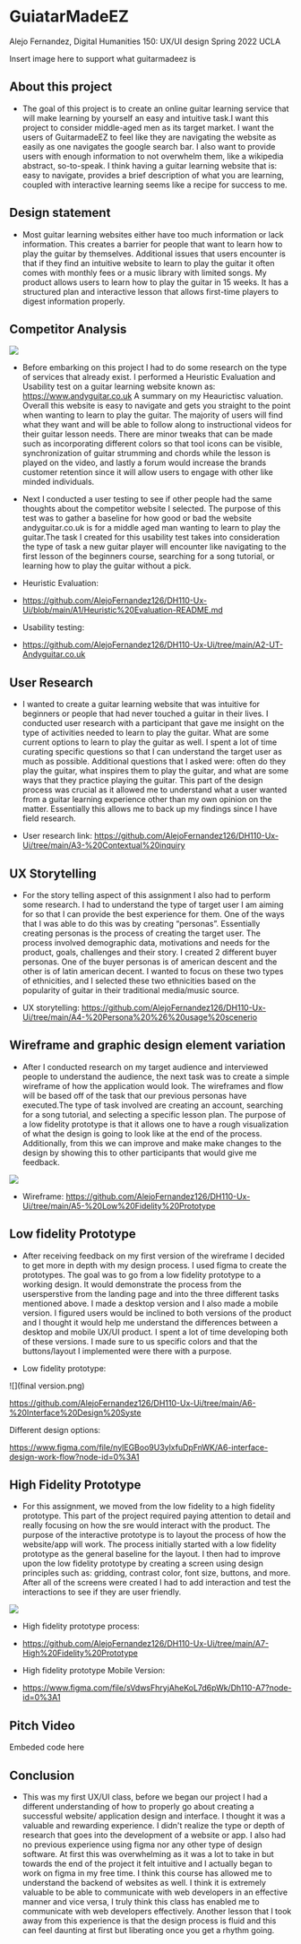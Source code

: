 # GuiatarMadeEZ

Alejo Fernandez, Digital Humanities 150: UX/UI design Spring 2022 UCLA

Insert image here to support what guitarmadeez is 

## About this project

  - The goal of this project is to create an online guitar learning service that will make learning by yourself an easy and intuitive task.I want this project to consider middle-aged men as its target market. I want the users of GuitarmadeEZ to feel like they are navigating the website as easily as one navigates the google search bar. I also want to provide users with enough information to not overwhelm them, like a wikipedia abstract, so-to-speak. I think having a guitar learning website that is: easy to navigate,  provides a brief description of what you are learning, coupled with interactive learning seems like a recipe for success to me.

## Design statement

  - Most guitar learning websites either have too much information or lack information. This creates a barrier for people that want to learn how to play the guitar by themselves. Additional issues that users encounter is that if they find an intuitive website to learn to play the guitar it often comes with monthly fees or a music library with limited songs. My product allows users to learn how to play the guitar in 15 weeks. It has a structured plan and interactive lesson that allows first-time players to digest information properly. 

## Competitor Analysis 

![](competitor-analysis.png)

  - Before embarking on this project I had to do some research on the type of services that already exist. I performed a Heuristic Evaluation and Usability test on a guitar learning website known as: https://www.andyguitar.co.uk
A summary on my Heaurictisc valuation. Overall this website is easy to navigate and gets you straight to the point when wanting to learn to play the guitar. The majority of users will find what they want and will be able to follow along to instructional videos for their guitar lesson needs. There are minor tweaks that can be made such as incorporating different colors so that tool icons can be visible, synchronization of guitar strumming and chords while the lesson is played on the video, and lastly a forum would increase the brands customer retention since it will allow users to engage with other like minded individuals.

  - Next I conducted a user testing to see if other people had the same thoughts about the competitor website I selected. The purpose of this test was to gather a baseline for how good or bad the website andyguitar.co.uk is for a middle aged man wanting to learn to play the guitar.The task I created for this usability test takes into consideration the type of task a new guitar player will encounter like navigating to the first lesson of the beginners course, searching for a song tutorial, or learning how to play the guitar without a pick.

  -   Heuristic Evaluation:

  - https://github.com/AlejoFernandez126/DH110-Ux-Ui/blob/main/A1/Heuristic%20Evaluation-README.md
  
  - Usability testing:
  
  - https://github.com/AlejoFernandez126/DH110-Ux-Ui/tree/main/A2-UT-Andyguitar.co.uk


## User Research

  - I wanted to create a guitar learning website that was intuitive for beginners or people that had never touched a guitar in their lives. I conducted user research with a participant that gave me insight on the type of activities needed to learn to play the guitar. What are some current options to learn to play the guitar as well. I spent a lot of time curating specific questions so that I can understand the target user as much as possible. Additional questions that I asked were: often do they play the guitar, what inspires them to play the guitar, and what are some ways that they practice playing the guitar. This part of the design process was crucial as it allowed me to understand what a user wanted from a guitar learning experience other than my own opinion on the matter. Essentially this allows me to back up my findings since I have field research.

  - User research link:
https://github.com/AlejoFernandez126/DH110-Ux-Ui/tree/main/A3-%20Contextual%20inquiry

## UX Storytelling

  - For the story telling aspect of this assignment I also had to perform some research. I had to understand the type of target user I am aiming for so that I can provide the best experience for them. One of the ways that I was able to do this was by creating “personas”. Essentially creating personas is the process of creating the target user. The process involved demographic data, motivations and needs for the product, goals, challenges and their story. I created 2 different buyer personas. One of the buyer personas is of american descent and the other is of latin american decent. I wanted to focus on these two types of ethnicities, and I selected these two ethnicities based on the popularity of guitar in their traditional media/music source.

[](Ben-persona.jpg)

[](Daniel-persona.jpg)

  - UX storytelling: https://github.com/AlejoFernandez126/DH110-Ux-Ui/tree/main/A4-%20Persona%20%26%20usage%20scenerio

## Wireframe and graphic design element variation

  - After I conducted research on my target audience and interviewed people to understand the audience, the next task was to create a simple wireframe of how the application would look. The wireframes and flow will be based off of the task that our previous personas have executed.The type of task involved are creating an account, searching for a song tutorial, and selecting a specific lesson plan. The purpose of a low fidelity prototype is that it allows one to have a rough visualization of what the design is going to look like at the end of the process. Additionally, from this we can improve and make make changes to the design by showing this to other participants that would give me feedback. 

![](dh110-low-fidelity.png)

  - Wireframe: 
https://github.com/AlejoFernandez126/DH110-Ux-Ui/tree/main/A5-%20Low%20Fidelity%20Prototype

## Low fidelity Prototype 

  - After receiving feedback on my first version of the wireframe I decided to get more in depth with my design process. I used figma to create the prototypes. The goal was to go from a low fidelity prototype to a working design. It would demonstrate the process from the usersperstive from the landing page and into the three different tasks mentioned above. I made a desktop version and I also made a mobile version. I figured users would be inclined to both versions of the product and I thought it would help me understand the differences between a desktop and mobile UX/UI product. I spent  a lot of time developing both of these versions. I made sure to us specific colors and that the buttons/layout I implemented were there with a purpose.

  - Low fidelity prototype:
 
 ![](final version.png)

https://github.com/AlejoFernandez126/DH110-Ux-Ui/tree/main/A6-%20Interface%20Design%20Syste

Different design options: 

https://www.figma.com/file/nylEGBoo9U3ylxfuDpFnWK/A6-interface-design-work-flow?node-id=0%3A1

## High Fidelity Prototype 

  - For this assignment, we moved from the low fidelity to a high fidelity prototype. This part of the project required paying attention to detail and really focusing on how the sre would interact with the product. The purpose of the interactive prototype is to layout the process of how the website/app will work. The process initially started with a low fidelity prototype as the general baseline for the layout. I then had to improve upon the low fidelity prototype by creating a screen using design principles such as: gridding, contrast color, font size, buttons, and more. After all of the screens were created I had to add interaction and test the interactions to see if they are user friendly.

![](High-fidelity.png)

  - High fidelity prototype process:

  - https://github.com/AlejoFernandez126/DH110-Ux-Ui/tree/main/A7-High%20Fidelity%20Prototype

  - High fidelity prototype Mobile Version:

  - https://www.figma.com/file/sVdwsFhryjAheKoL7d6pWk/Dh110-A7?node-id=0%3A1

## Pitch Video

Embeded code here

## Conclusion

  - This was my first UX/UI class, before we began our project I had a different understanding of how to properly go about creating a successful website/ application design and interface. I thought it was a valuable and rewarding experience. I didn't realize the type or depth of research that goes into the development of a website or app. I also had no previous experience using figma nor any other type of design software. At first this was overwhelming as it was a lot to take in but towards the end of the project it felt intuitive and I actually began to work on figma in my free time. I think this course has allowed me to understand the backend of websites as well. I think it is extremely valuable to be able to communicate with web developers in an effective manner and vice versa, I truly think this class has enabled me to communicate with web developers effectively. Another lesson that I took away from this experience is that the design process is fluid and this can feel daunting at first but liberating once you get a rhythm going. 

